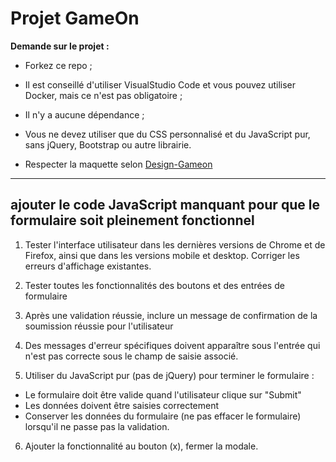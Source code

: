 # Projet GameOn

__Demande sur le projet :__
* Forkez ce repo ;
* Il est conseillé d'utiliser VisualStudio Code et vous pouvez utiliser Docker, mais ce n'est pas obligatoire ;
* Il n'y a aucune dépendance ;
* Vous ne devez utiliser que du CSS personnalisé et du JavaScript pur, sans jQuery, Bootstrap ou autre librairie.

* Respecter la maquette selon [Design-Gameon](https://www.figma.com/file/prxFGnSUoEhk6PTcMaJQim/UI-Design-GameOn-EN)

-----------------

## ajouter le code JavaScript manquant pour que le formulaire soit pleinement fonctionnel

1. Tester l'interface utilisateur dans les dernières versions de Chrome et de Firefox, ainsi que dans les versions mobile et desktop. Corriger les erreurs d'affichage existantes.

2. Tester toutes les fonctionnalités des boutons et des entrées de formulaire

3. Après une validation réussie, inclure un message de confirmation de la soumission réussie pour l'utilisateur

4. Des messages d'erreur spécifiques doivent apparaître sous l'entrée qui n'est pas correcte sous le champ de saisie associé.

5. Utiliser du JavaScript pur (pas de jQuery) pour terminer le formulaire :

* Le formulaire doit être valide quand l'utilisateur clique sur "Submit"
* Les données doivent être saisies correctement
* Conserver les données du formulaire (ne pas effacer le formulaire) lorsqu'il ne passe pas la validation.

6. Ajouter la fonctionnalité au bouton (x), fermer la modale.
